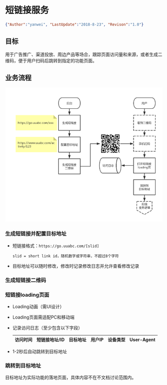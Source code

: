 # 短链接服务
<link rel="stylesheet" type="text/css" href="/Users/yanwei/Documents/yanwei.github.io/auto-number-title.css" />

```json
{"Author":"yanwei", "LastUpdate":"2018-8-23", "Revison":"1.0"}
```

## 目标
用于广告推广、渠道投放、周边产品等场合，跟踪页面访问量和来源，或者生成二维码，便于用户扫码后跳转到指定的功能页面。

## 业务流程
![业务流程](./短链接服务&推广二维码.png)

### 生成短链接并配置目标地址
* 短链接格式：`https://go.uuabc.com/[slid]`

    ```slid = short link id，随机数字或字符串，不超过8个字符```

* 目标地址可以随时修改，修改时记录修改日志并允许查看修改记录

### 生成短链接二维码

### 短链接loading页面
* Loading动画（需UI设计）
* Loading页面需适配PC和移动端
* 记录访问日志（至少包含以下字段）

    访问时间 | 短链接地址/ID | 目标地址 | 用户IP | 设备类型 | User-Agent
    ---- | ---- | ---- | ---- | ---- | ----

* 1-2秒后自动跳转到目标地址

### 跳转到目标地址
目标地址为实际功能的落地页面，具体内容不在不文档讨论范围内。